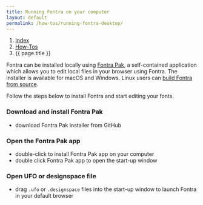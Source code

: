 ```yaml
---
title: Running Fontra on your computer
layout: default
permalink: /how-tos/running-fontra-desktop/
---
```


<nav aria-label="breadcrumb">
  <ol class="breadcrumb small">
    <li class="breadcrumb-item"><a href="{{ site.url }}">Index</a></li>
    <li class="breadcrumb-item"><a href="../../how-tos">How-Tos</a></li>
    <li class="breadcrumb-item active" aria-current="page">{{ page.title }}</li>
  </ol>
</nav>

Fontra can be installed locally using [Fontra Pak](#), a self-contained application which allows you to edit local files in your browser using Fontra. The installer is available for macOS and Windows. Linux users can [build Fontra from source](#).

Follow the steps below to install Fontra and start editing your fonts.

### Download and install Fontra Pak

- download Fontra Pak installer from GitHub

### Open the Fontra Pak app

- double-click to install Fontra Pak app on your computer
- double click Fontra Pak app to open the start-up window

### Open UFO or designspace file

- drag `.ufo` or `.designspace` files into the start-up window to launch Fontra in your default browser

